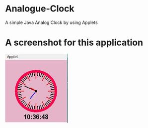 # Analogue-Clock
A simple Java Analog Clock by using Applets

# A screenshot for this application


![image](https://raw.githubusercontent.com/berk-demirci-bimu/Analogue-Clock/master/clock.JPG)
